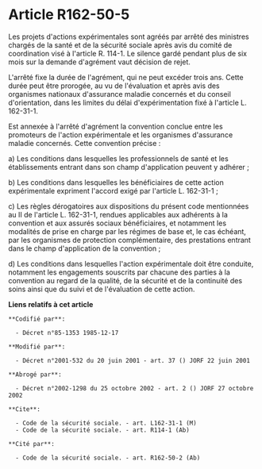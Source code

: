 # Article R162-50-5

Les projets d'actions expérimentales sont agréés par arrêté des ministres chargés de la santé et de la sécurité sociale après
avis du comité de coordination visé à l'article R. 114-1. Le silence gardé pendant plus de six mois sur la demande d'agrément
vaut décision de rejet.

L'arrêté fixe la durée de l'agrément, qui ne peut excéder trois ans. Cette durée peut être prorogée, au vu de l'évaluation et
après avis des organismes nationaux d'assurance maladie concernés et du conseil d'orientation, dans les limites du délai
d'expérimentation fixé à l'article L. 162-31-1.

Est annexée à l'arrêté d'agrément la convention conclue entre les promoteurs de l'action expérimentale et les organismes
d'assurance maladie concernés. Cette convention précise :

a) Les conditions dans lesquelles les professionnels de santé et les établissements entrant dans son champ d'application
peuvent y adhérer ;

b) Les conditions dans lesquelles les bénéficiaires de cette action expérimentale expriment l'accord exigé par l'article L.
162-31-1 ;

c) Les règles dérogatoires aux dispositions du présent code mentionnées au II de l'article L. 162-31-1, rendues applicables
aux adhérents à la convention et aux assurés sociaux bénéficiaires, et notamment les modalités de prise en charge par les
régimes de base et, le cas échéant, par les organismes de protection complémentaire, des prestations entrant dans le champ
d'application de la convention ;

d) Les conditions dans lesquelles l'action expérimentale doit être conduite, notamment les engagements souscrits par chacune
des parties à la convention au regard de la qualité, de la sécurité et de la continuité des soins ainsi que du suivi et de
l'évaluation de cette action.

**Liens relatifs à cet article**

	**Codifié par**:

	  - Décret n°85-1353 1985-12-17

	**Modifié par**:

	  - Décret n°2001-532 du 20 juin 2001 - art. 37 () JORF 22 juin 2001

	**Abrogé par**:

	  - Décret n°2002-1298 du 25 octobre 2002 - art. 2 () JORF 27 octobre 2002

	**Cite**:

	  - Code de la sécurité sociale. - art. L162-31-1 (M)
	  - Code de la sécurité sociale. - art. R114-1 (Ab)

	**Cité par**:

	  - Code de la sécurité sociale. - art. R162-50-2 (Ab)
